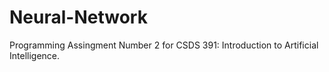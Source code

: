 # Neural-Network

Programming Assingment Number 2 for CSDS 391: Introduction to Artificial Intelligence.
